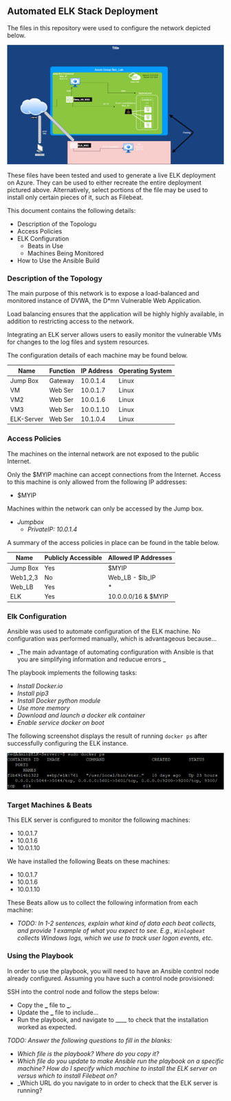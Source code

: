 ## Automated ELK Stack Deployment

The files in this repository were used to configure the network depicted below.

![TODO: Update the path with the name of your diagram](Images/diagram_filename.png)

These files have been tested and used to generate a live ELK deployment on Azure. They can be used to either recreate the entire deployment pictured above. Alternatively, select portions of the file may be used to install only certain pieces of it, such as Filebeat.

This document contains the following details:

- Description of the Topologu
- Access Policies
- ELK Configuration
  - Beats in Use
  - Machines Being Monitored
- How to Use the Ansible Build

### Description of the Topology

The main purpose of this network is to expose a load-balanced and monitored instance of DVWA, the D\*mn Vulnerable Web Application.

Load balancing ensures that the application will be highly highly available, in addition to restricting access to the network.

Integrating an ELK server allows users to easily monitor the vulnerable VMs for changes to the log files and system resources.

The configuration details of each machine may be found below.

| Name       | Function | IP Address | Operating System |
| ---------- | -------- | ---------- | ---------------- |
| Jump Box   | Gateway  | 10.0.1.4   | Linux            |
| VM         | Web Ser  | 10.0.1.7   | Linux            |
| VM2        | Web Ser  | 10.0.1.6   | Linux            |
| VM3        | Web Ser  | 10.0.1.10  | Linux            |
| ELK-Server | Web Ser  | 10.1.0.4   | Linux            |

### Access Policies

The machines on the internal network are not exposed to the public Internet.

Only the $MYIP machine can accept connections from the Internet. Access to this machine is only allowed from the following IP addresses:

- $MYIP

Machines within the network can only be accessed by the Jump box.

- _Jumpbox_
  - _PrivateIP: 10.0.1.4_

A summary of the access policies in place can be found in the table below.

| Name     | Publicly Accessible | Allowed IP Addresses |
| -------- | ------------------- | -------------------- |
| Jump Box | Yes                 | $MYIP                |
| Web1,2,3 | No                  | Web_LB - $lb_IP      |
| Web_LB   | Yes                 | \*                   |
| ELK      | Yes                 | 10.0.0.0/16 & $MYIP  |

### Elk Configuration

Ansible was used to automate configuration of the ELK machine. No configuration was performed manually, which is advantageous because...

- _The main advantage of automating configuration with Ansible is that you are simplifying information and reducue errors _

The playbook implements the following tasks:

- _Install Docker.io_
- _Install pip3_
- _Install Docker python module_
- _Use more memory_
- _Download and launch a docker elk container_
- _Enable service docker on boot_

The following screenshot displays the result of running `docker ps` after successfully configuring the ELK instance.

![TODO: Update the path with the name of your screenshot of docker ps output](Images/docker_ps_output.png)

### Target Machines & Beats

This ELK server is configured to monitor the following machines:

- 10.0.1.7
- 10.0.1.6
- 10.0.1.10

We have installed the following Beats on these machines:

- 10.0.1.7
- 10.0.1.6
- 10.0.1.10

These Beats allow us to collect the following information from each machine:

- _TODO: In 1-2 sentences, explain what kind of data each beat collects, and provide 1 example of what you expect to see. E.g., `Winlogbeat` collects Windows logs, which we use to track user logon events, etc._

### Using the Playbook

In order to use the playbook, you will need to have an Ansible control node already configured. Assuming you have such a control node provisioned:

SSH into the control node and follow the steps below:

- Copy the **\_** file to **\_**.
- Update the **\_** file to include...
- Run the playbook, and navigate to \_\_\_\_ to check that the installation worked as expected.

_TODO: Answer the following questions to fill in the blanks:_

- _Which file is the playbook? Where do you copy it?_
- _Which file do you update to make Ansible run the playbook on a specific machine? How do I specify which machine to install the ELK server on versus which to install Filebeat on?_
- \_Which URL do you navigate to in order to check that the ELK server is running?
